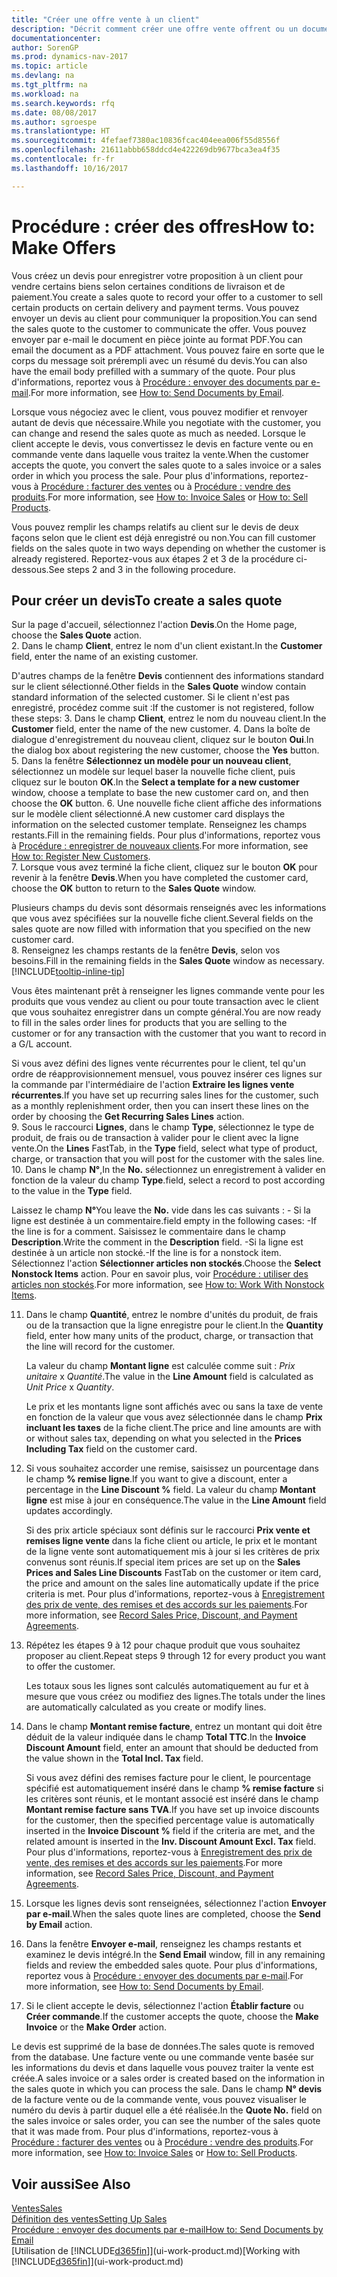 ```yaml
---
title: "Créer une offre vente à un client"
description: "Décrit comment créer une offre vente offrent ou un document de demande de proposition pour enregistrer votre offre à un client pour vendre des produits dans certaines conditions."
documentationcenter: 
author: SorenGP
ms.prod: dynamics-nav-2017
ms.topic: article
ms.devlang: na
ms.tgt_pltfrm: na
ms.workload: na
ms.search.keywords: rfq
ms.date: 08/08/2017
ms.author: sgroespe
ms.translationtype: HT
ms.sourcegitcommit: 4fefaef7380ac10836fcac404eea006f55d8556f
ms.openlocfilehash: 21611abbb658ddcd4e422269db9677bca3ea4f35
ms.contentlocale: fr-fr
ms.lasthandoff: 10/16/2017

---
```

# <a name="how-to-make-offers"></a><span data-ttu-id="e4638-103">Procédure : créer des offres</span><span class="sxs-lookup"><span data-stu-id="e4638-103">How to: Make Offers</span></span>
<span data-ttu-id="e4638-104">Vous créez un devis pour enregistrer votre proposition à un client pour vendre certains biens selon certaines conditions de livraison et de paiement.</span><span class="sxs-lookup"><span data-stu-id="e4638-104">You create a sales quote to record your offer to a customer to sell certain products on certain delivery and payment terms.</span></span> <span data-ttu-id="e4638-105">Vous pouvez envoyer un devis au client pour communiquer la proposition.</span><span class="sxs-lookup"><span data-stu-id="e4638-105">You can send the sales quote to the customer to communicate the offer.</span></span> <span data-ttu-id="e4638-106">Vous pouvez envoyer par e-mail le document en pièce jointe au format PDF.</span><span class="sxs-lookup"><span data-stu-id="e4638-106">You can email the document as a PDF attachment.</span></span> <span data-ttu-id="e4638-107">Vous pouvez faire en sorte que le corps du message soit prérempli avec un résumé du devis.</span><span class="sxs-lookup"><span data-stu-id="e4638-107">You can also have the email body prefilled with a summary of the quote.</span></span> <span data-ttu-id="e4638-108">Pour plus d'informations, reportez vous à [Procédure : envoyer des documents par e-mail](ui-how-send-documents-email.md).</span><span class="sxs-lookup"><span data-stu-id="e4638-108">For more information, see [How to: Send Documents by Email](ui-how-send-documents-email.md).</span></span>

<span data-ttu-id="e4638-109">Lorsque vous négociez avec le client, vous pouvez modifier et renvoyer autant de devis que nécessaire.</span><span class="sxs-lookup"><span data-stu-id="e4638-109">While you negotiate with the customer, you can change and resend the sales quote as much as needed.</span></span> <span data-ttu-id="e4638-110">Lorsque le client accepte le devis, vous convertissez le devis en facture vente ou en commande vente dans laquelle vous traitez la vente.</span><span class="sxs-lookup"><span data-stu-id="e4638-110">When the customer accepts the quote, you convert the sales quote to a sales invoice or a sales order in which you process the sale.</span></span> <span data-ttu-id="e4638-111">Pour plus d'informations, reportez-vous à [Procédure : facturer des ventes](sales-how-invoice-sales.md) ou à [Procédure : vendre des produits](sales-how-sell-products.md).</span><span class="sxs-lookup"><span data-stu-id="e4638-111">For more information, see [How to: Invoice Sales](sales-how-invoice-sales.md) or [How to: Sell Products](sales-how-sell-products.md).</span></span>

<span data-ttu-id="e4638-112">Vous pouvez remplir les champs relatifs au client sur le devis de deux façons selon que le client est déjà enregistré ou non.</span><span class="sxs-lookup"><span data-stu-id="e4638-112">You can fill customer fields on the sales quote in two ways depending on whether the customer is already registered.</span></span> <span data-ttu-id="e4638-113">Reportez-vous aux étapes 2 et 3 de la procédure ci-dessous.</span><span class="sxs-lookup"><span data-stu-id="e4638-113">See steps 2 and 3 in the following procedure.</span></span>

## <a name="to-create-a-sales-quote"></a><span data-ttu-id="e4638-114">Pour créer un devis</span><span class="sxs-lookup"><span data-stu-id="e4638-114">To create a sales quote</span></span>
<span data-ttu-id="e4638-115">Sur la page d'accueil, sélectionnez l'action **Devis**.</span><span class="sxs-lookup"><span data-stu-id="e4638-115">On the Home page,  choose the **Sales Quote** action.</span></span>  
2. <span data-ttu-id="e4638-116">Dans le champ **Client**, entrez le nom d'un client existant.</span><span class="sxs-lookup"><span data-stu-id="e4638-116">In the **Customer** field, enter the name of an existing customer.</span></span>

   <span data-ttu-id="e4638-117">D'autres champs de la fenêtre **Devis** contiennent des informations standard sur le client sélectionné.</span><span class="sxs-lookup"><span data-stu-id="e4638-117">Other fields in the **Sales Quote** window contain standard information of the selected customer.</span></span> <span data-ttu-id="e4638-118">Si le client n'est pas enregistré, procédez comme suit :</span><span class="sxs-lookup"><span data-stu-id="e4638-118">If the customer is not registered, follow these steps:</span></span>
3. <span data-ttu-id="e4638-119">Dans le champ **Client**, entrez le nom du nouveau client.</span><span class="sxs-lookup"><span data-stu-id="e4638-119">In the **Customer** field, enter the name of the new customer.</span></span>
4. <span data-ttu-id="e4638-120">Dans la boîte de dialogue d'enregistrement du nouveau client, cliquez sur le bouton **Oui**.</span><span class="sxs-lookup"><span data-stu-id="e4638-120">In the dialog box about registering the new customer, choose the **Yes** button.</span></span>
5. <span data-ttu-id="e4638-121">Dans la fenêtre **Sélectionnez un modèle pour un nouveau client**, sélectionnez un modèle sur lequel baser la nouvelle fiche client, puis cliquez sur le bouton **OK**.</span><span class="sxs-lookup"><span data-stu-id="e4638-121">In the **Select a template for a new customer** window, choose a template to base the new customer card on, and then choose the **OK** button.</span></span>
6. <span data-ttu-id="e4638-122">Une nouvelle fiche client affiche des informations sur le modèle client sélectionné.</span><span class="sxs-lookup"><span data-stu-id="e4638-122">A new customer card displays the information on the selected customer template.</span></span> <span data-ttu-id="e4638-123">Renseignez les champs restants.</span><span class="sxs-lookup"><span data-stu-id="e4638-123">Fill in the remaining fields.</span></span> <span data-ttu-id="e4638-124">Pour plus d'informations, reportez vous à [Procédure : enregistrer de nouveaux clients](sales-how-register-new-customers.md).</span><span class="sxs-lookup"><span data-stu-id="e4638-124">For more information, see [How to: Register New Customers](sales-how-register-new-customers.md).</span></span>  
7. <span data-ttu-id="e4638-125">Lorsque vous avez terminé la fiche client, cliquez sur le bouton **OK** pour revenir à la fenêtre **Devis**.</span><span class="sxs-lookup"><span data-stu-id="e4638-125">When you have completed the customer card, choose the **OK** button to return to the **Sales Quote** window.</span></span>

   <span data-ttu-id="e4638-126">Plusieurs champs du devis sont désormais renseignés avec les informations que vous avez spécifiées sur la nouvelle fiche client.</span><span class="sxs-lookup"><span data-stu-id="e4638-126">Several fields on the sales quote are now filled with information that you specified on the new customer card.</span></span>  
8. <span data-ttu-id="e4638-127">Renseignez les champs restants de la fenêtre **Devis**, selon vos besoins.</span><span class="sxs-lookup"><span data-stu-id="e4638-127">Fill in the remaining fields in the **Sales Quote** window as necessary.</span></span> [!INCLUDE[tooltip-inline-tip](includes/tooltip-inline-tip_md.md)]  

<span data-ttu-id="e4638-128">Vous êtes maintenant prêt à renseigner les lignes commande vente pour les produits que vous vendez au client ou pour toute transaction avec le client que vous souhaitez enregistrer dans un compte général.</span><span class="sxs-lookup"><span data-stu-id="e4638-128">You are now ready to fill in the sales order lines for products that you are selling to the customer or for any transaction with the customer that you want to record in a G/L account.</span></span>   

<span data-ttu-id="e4638-129">Si vous avez défini des lignes vente récurrentes pour le client, tel qu'un ordre de réapprovisionnement mensuel, vous pouvez insérer ces lignes sur la commande par l'intermédiaire de l'action **Extraire les lignes vente récurrentes**.</span><span class="sxs-lookup"><span data-stu-id="e4638-129">If you have set up recurring sales lines for the customer, such as a monthly replenishment order, then you can insert these lines on the order by choosing the **Get Recurring Sales Lines** action.</span></span>  
9. <span data-ttu-id="e4638-130">Sous le raccourci **Lignes**, dans le champ **Type**, sélectionnez le type de produit, de frais ou de transaction à valider pour le client avec la ligne vente.</span><span class="sxs-lookup"><span data-stu-id="e4638-130">On the **Lines** FastTab, in the **Type** field, select what type of product, charge, or transaction that you will post for the customer with the sales line.</span></span>
10. <span data-ttu-id="e4638-131">Dans le champ **N°**,</span><span class="sxs-lookup"><span data-stu-id="e4638-131">In the **No.**</span></span> <span data-ttu-id="e4638-132">sélectionnez un enregistrement à valider en fonction de la valeur du champ **Type**.</span><span class="sxs-lookup"><span data-stu-id="e4638-132">field, select a record to post according to the value in the **Type** field.</span></span>

 <span data-ttu-id="e4638-133">Laissez le champ **N°**</span><span class="sxs-lookup"><span data-stu-id="e4638-133">You leave the **No.**</span></span> <span data-ttu-id="e4638-134">vide dans les cas suivants : - Si la ligne est destinée à un commentaire.</span><span class="sxs-lookup"><span data-stu-id="e4638-134">field empty in the following cases: -If the line is for a comment.</span></span> <span data-ttu-id="e4638-135">Saisissez le commentaire dans le champ **Description**.</span><span class="sxs-lookup"><span data-stu-id="e4638-135">Write the comment in the **Description** field.</span></span>
 <span data-ttu-id="e4638-136">-Si la ligne est destinée à un article non stocké.</span><span class="sxs-lookup"><span data-stu-id="e4638-136">-If the line is for a nonstock item.</span></span> <span data-ttu-id="e4638-137">Sélectionnez l'action **Sélectionner articles non stockés**.</span><span class="sxs-lookup"><span data-stu-id="e4638-137">Choose the **Select Nonstock Items** action.</span></span> <span data-ttu-id="e4638-138">Pour en savoir plus, voir [Procédure : utiliser des articles non stockés](inventory-how-work-nonstock-items.md).</span><span class="sxs-lookup"><span data-stu-id="e4638-138">For more information, see [How to: Work With Nonstock Items](inventory-how-work-nonstock-items.md).</span></span>

11. <span data-ttu-id="e4638-139">Dans le champ **Quantité**, entrez le nombre d'unités du produit, de frais ou de la transaction que la ligne enregistre pour le client.</span><span class="sxs-lookup"><span data-stu-id="e4638-139">In the **Quantity** field, enter how many units of the product, charge, or transaction that the line will record for the customer.</span></span>

    <span data-ttu-id="e4638-140">La valeur du champ **Montant ligne** est calculée comme suit : *Prix unitaire* x *Quantité*.</span><span class="sxs-lookup"><span data-stu-id="e4638-140">The value in the **Line Amount** field is calculated as *Unit Price* x *Quantity*.</span></span>  

    <span data-ttu-id="e4638-141">Le prix et les montants ligne sont affichés avec ou sans la taxe de vente en fonction de la valeur que vous avez sélectionnée dans le champ **Prix incluant les taxes** de la fiche client.</span><span class="sxs-lookup"><span data-stu-id="e4638-141">The price and line amounts are with or without sales tax, depending on what you selected in the **Prices Including Tax** field on the customer card.</span></span>  
12. <span data-ttu-id="e4638-142">Si vous souhaitez accorder une remise, saisissez un pourcentage dans le champ **% remise ligne**.</span><span class="sxs-lookup"><span data-stu-id="e4638-142">If you want to give a discount, enter a percentage in the **Line Discount %** field.</span></span> <span data-ttu-id="e4638-143">La valeur du champ **Montant ligne** est mise à jour en conséquence.</span><span class="sxs-lookup"><span data-stu-id="e4638-143">The value in the **Line Amount** field updates accordingly.</span></span>  

    <span data-ttu-id="e4638-144">Si des prix article spéciaux sont définis sur le raccourci **Prix vente et remises ligne vente** dans la fiche client ou article, le prix et le montant de la ligne vente sont automatiquement mis à jour si les critères de prix convenus sont réunis.</span><span class="sxs-lookup"><span data-stu-id="e4638-144">If special item prices are set up on the **Sales Prices and Sales Line Discounts** FastTab on the customer or item card, the price and amount on the sales line automatically update if the price criteria is met.</span></span> <span data-ttu-id="e4638-145">Pour plus d'informations, reportez-vous à [Enregistrement des prix de vente, des remises et des accords sur les paiements](sales-how-record-sales-price-discount-payment-agreements.md).</span><span class="sxs-lookup"><span data-stu-id="e4638-145">For more information, see [Record Sales Price, Discount, and Payment Agreements](sales-how-record-sales-price-discount-payment-agreements.md).</span></span>  
13. <span data-ttu-id="e4638-146">Répétez les étapes 9 à 12 pour chaque produit que vous souhaitez proposer au client.</span><span class="sxs-lookup"><span data-stu-id="e4638-146">Repeat steps 9 through 12 for every product you want to offer the customer.</span></span>  

    <span data-ttu-id="e4638-147">Les totaux sous les lignes sont calculés automatiquement au fur et à mesure que vous créez ou modifiez des lignes.</span><span class="sxs-lookup"><span data-stu-id="e4638-147">The totals under the lines are automatically calculated as you create or modify lines.</span></span>  
14. <span data-ttu-id="e4638-148">Dans le champ **Montant remise facture**, entrez un montant qui doit être déduit de la valeur indiquée dans le champ **Total TTC**.</span><span class="sxs-lookup"><span data-stu-id="e4638-148">In the **Invoice Discount Amount** field, enter an amount that should be deducted from the value shown in the **Total Incl. Tax** field.</span></span>

    <span data-ttu-id="e4638-149">Si vous avez défini des remises facture pour le client, le pourcentage spécifié est automatiquement inséré dans le champ **% remise facture** si les critères sont réunis, et le montant associé est inséré dans le champ **Montant remise facture sans TVA**.</span><span class="sxs-lookup"><span data-stu-id="e4638-149">If you have set up invoice discounts for the customer, then the specified percentage value is automatically inserted in the **Invoice Discount %** field if the criteria are met, and the related amount is inserted in the **Inv. Discount Amount Excl. Tax** field.</span></span> <span data-ttu-id="e4638-150">Pour plus d'informations, reportez-vous à [Enregistrement des prix de vente, des remises et des accords sur les paiements](sales-how-record-sales-price-discount-payment-agreements.md).</span><span class="sxs-lookup"><span data-stu-id="e4638-150">For more information, see [Record Sales Price, Discount, and Payment Agreements](sales-how-record-sales-price-discount-payment-agreements.md).</span></span>
15. <span data-ttu-id="e4638-151">Lorsque les lignes devis sont renseignées, sélectionnez l'action **Envoyer par e-mail**.</span><span class="sxs-lookup"><span data-stu-id="e4638-151">When the sales quote lines are completed, choose the **Send by Email** action.</span></span>
16. <span data-ttu-id="e4638-152">Dans la fenêtre **Envoyer e-mail**, renseignez les champs restants et examinez le devis intégré.</span><span class="sxs-lookup"><span data-stu-id="e4638-152">In the **Send Email** window, fill in any remaining fields and review the embedded sales quote.</span></span> <span data-ttu-id="e4638-153">Pour plus d'informations, reportez vous à [Procédure : envoyer des documents par e-mail](ui-how-send-documents-email.md).</span><span class="sxs-lookup"><span data-stu-id="e4638-153">For more information, see [How to: Send Documents by Email](ui-how-send-documents-email.md).</span></span>
17. <span data-ttu-id="e4638-154">Si le client accepte le devis, sélectionnez l'action **Établir facture** ou **Créer commande**.</span><span class="sxs-lookup"><span data-stu-id="e4638-154">If the customer accepts the quote, choose the **Make Invoice** or the **Make Order** action.</span></span>

<span data-ttu-id="e4638-155">Le devis est supprimé de la base de données.</span><span class="sxs-lookup"><span data-stu-id="e4638-155">The sales quote is removed from the database.</span></span> <span data-ttu-id="e4638-156">Une facture vente ou une commande vente basée sur les informations du devis et dans laquelle vous pouvez traiter la vente est créée.</span><span class="sxs-lookup"><span data-stu-id="e4638-156">A sales invoice or a sales order is created based on the information in the sales quote in which you can process the sale.</span></span> <span data-ttu-id="e4638-157">Dans le champ **N° devis** de la facture vente ou de la commande vente, vous pouvez visualiser le numéro du devis à partir duquel elle a été réalisée.</span><span class="sxs-lookup"><span data-stu-id="e4638-157">In the **Quote No.** field on the sales invoice or sales order, you can see the number of the sales quote that it was made from.</span></span> <span data-ttu-id="e4638-158">Pour plus d'informations, reportez-vous à [Procédure : facturer des ventes](sales-how-invoice-sales.md) ou à [Procédure : vendre des produits](sales-how-sell-products.md).</span><span class="sxs-lookup"><span data-stu-id="e4638-158">For more information, see [How to: Invoice Sales](sales-how-invoice-sales.md) or [How to: Sell Products](sales-how-sell-products.md).</span></span>

## <a name="see-also"></a><span data-ttu-id="e4638-159">Voir aussi</span><span class="sxs-lookup"><span data-stu-id="e4638-159">See Also</span></span>
[<span data-ttu-id="e4638-160">Ventes</span><span class="sxs-lookup"><span data-stu-id="e4638-160">Sales</span></span>](sales-manage-sales.md)  
[<span data-ttu-id="e4638-161">Définition des ventes</span><span class="sxs-lookup"><span data-stu-id="e4638-161">Setting Up Sales</span></span>](sales-setup-sales.md)  
[<span data-ttu-id="e4638-162">Procédure : envoyer des documents par e-mail</span><span class="sxs-lookup"><span data-stu-id="e4638-162">How to: Send Documents by Email</span></span>](ui-how-send-documents-email.md)  
<span data-ttu-id="e4638-163">[Utilisation de [!INCLUDE[d365fin](includes/d365fin_md.md)]](ui-work-product.md)</span><span class="sxs-lookup"><span data-stu-id="e4638-163">[Working with [!INCLUDE[d365fin](includes/d365fin_md.md)]](ui-work-product.md)</span></span>


